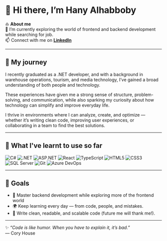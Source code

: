 # 👋 Hi there, I’m Hany Alhabboby

♎ **About me**  
🌱 I’m currently exploring the world of frontend and backend development while searching for job.  
📫 Connect with me on [**LinkedIn**](https://www.linkedin.com/in/hanyalh/)  

---

## 🐣 My journey

I recently graduated as a .NET developer, and with a background in warehouse operations, tourism, and media technology, I’ve gained a broad understanding of both people and technology.

These experiences have given me a strong sense of structure, problem-solving, and communication, while also sparking my curiosity about how technology can simplify and improve everyday life.

I thrive in environments where I can analyze, create, and optimize — whether it’s writing clean code, improving user experiences, or collaborating in a team to find the best solutions.  

---

## 📎 What I've learnt to use so far

![C#](https://img.shields.io/badge/-C%23-239120?style=for-the-badge&logo=c-sharp&logoColor=white)
![.NET](https://img.shields.io/badge/-.NET-512BD4?style=for-the-badge&logo=dotnet&logoColor=white)
![ASP.NET](https://img.shields.io/badge/-ASP.NET-5C2D91?style=for-the-badge&logo=dotnet&logoColor=white)
![React](https://img.shields.io/badge/-React-61DAFB?style=for-the-badge&logo=react&logoColor=black)
![TypeScript](https://img.shields.io/badge/-TypeScript-3178C6?style=for-the-badge&logo=typescript&logoColor=white)
![HTML5](https://img.shields.io/badge/-HTML5-E34F26?style=for-the-badge&logo=html5&logoColor=white)
![CSS3](https://img.shields.io/badge/-CSS3-1572B6?style=for-the-badge&logo=css3&logoColor=white)
![SQL Server](https://img.shields.io/badge/-SQL%20Server-CC2927?style=for-the-badge&logo=microsoft-sql-server&logoColor=white)
![Git](https://img.shields.io/badge/-Git-F05032?style=for-the-badge&logo=git&logoColor=white)
![Azure DevOps](https://img.shields.io/badge/-DevOps-0078D7?style=for-the-badge&logo=azure-devops&logoColor=white)


---


## 🎯 Goals

- 💼 Master backend development while exploring more of the frontend world 
- 🌍 Keep learning every day — from code, people, and mistakes.
- 🧩 Write clean, readable, and scalable code (future me will thank me!).

---


✨ *“Code is like humor. When you have to explain it, it’s bad.”*  
— Cory House
